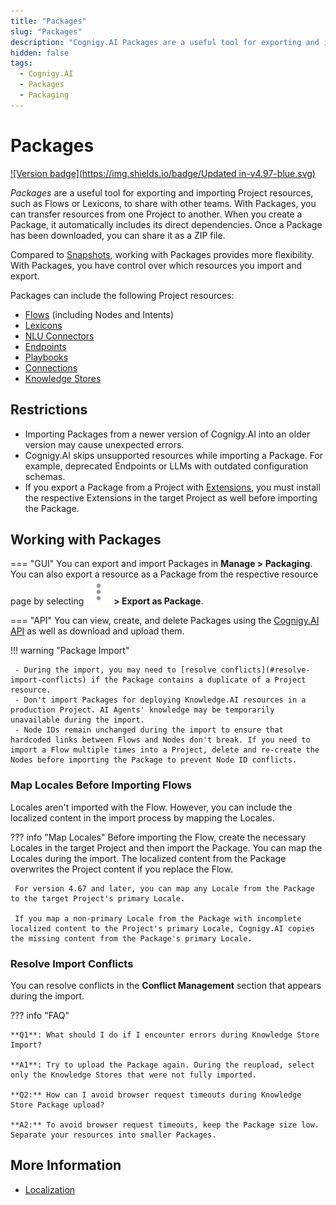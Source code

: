 ```yaml
---
title: "Packages" 
slug: "Packages"
description: "Cognigy.AI Packages are a useful tool for exporting and importing a Project's resources, such as Flows or Lexicons, to share with other teams. The Packages allow you to transfer resources from one Project to another. When you create a Package, it automatically includes its direct dependencies. Once downloaded, it can be shared as a ZIP file."
hidden: false 
tags:
  - Cognigy.AI
  - Packages
  - Packaging
---
```


# Packages

[![Version badge](https://img.shields.io/badge/Updated in-v4.97-blue.svg)](../../release-notes/4.97.md)

_Packages_ are a useful tool for exporting and importing Project resources, such as Flows or Lexicons, to share with other teams. With Packages, you can transfer resources from one Project to another. When you create a Package, it automatically includes its direct dependencies. Once a Package has been downloaded, you can share it as a ZIP file.

Compared to [Snapshots](../deploy/snapshots.md), working with Packages provides more flexibility. With Packages, you have control over which resources you import and export.

Packages can include the following Project resources:

- [Flows](../build/flows/overview.md) (including Nodes and Intents)
- [Lexicons](../empower/nlu/slots-and-lexicons/lexicons.md)
- [NLU Connectors](../empower/nlu/external/nlu-connectors.md)
- [Endpoints](../deploy/endpoints/overview.md)
- [Playbooks](../test/playbooks.md)
- [Connections](../build/connections.md)
- [Knowledge Stores](../empower/knowledge-ai/overview.md#knowledge-store)

## Restrictions

- Importing Packages from a newer version of Cognigy.AI into an older version may cause unexpected errors.
- Cognigy.AI skips unsupported resources while importing a Package. For example, deprecated Endpoints or LLMs with outdated configuration schemas.
- If you export a Package from a Project with [Extensions](extensions.md), you must install the respective Extensions in the target Project as well before importing the Package.

## Working with Packages

=== "GUI"
     You can export and import Packages in **Manage > Packaging**. You can also export a resource as a Package from the respective resource page by selecting ![vertical-ellipsis](../../_assets/icons/vertical-ellipsis.svg) **> Export as Package**.

=== "API"
     You can view, create, and delete Packages using the [Cognigy.AI API](https://api-trial.cognigy.ai/openapi#tag--Packages) as well as download and upload them.

!!! warning "Package Import"

     - During the import, you may need to [resolve conflicts](#resolve-import-conflicts) if the Package contains a duplicate of a Project resource.
     - Don't import Packages for deploying Knowledge.AI resources in a production Project. AI Agents' knowledge may be temporarily unavailable during the import.
     - Node IDs remain unchanged during the import to ensure that hardcoded links between Flows and Nodes don't break. If you need to import a Flow multiple times into a Project, delete and re-create the Nodes before importing the Package to prevent Node ID conflicts.

### Map Locales Before Importing Flows

Locales aren't imported with the Flow. However, you can include the localized content in the import process by mapping the Locales.

??? info "Map Locales"
     Before importing the Flow, create the necessary Locales in the target Project and then import the Package. You can map the Locales during the import. The localized content from the Package overwrites the Project content if you replace the Flow.

     For version 4.67 and later, you can map any Locale from the Package to the target Project's primary Locale.

     If you map a non-primary Locale from the Package with incomplete localized content to the Project's primary Locale, Cognigy.AI copies the missing content from the Package's primary Locale.

### Resolve Import Conflicts

You can resolve conflicts in the **Conflict Management** section that appears during the import.

??? info "FAQ"

    **Q1**: What should I do if I encounter errors during Knowledge Store Import?

    **A1**: Try to upload the Package again. During the reupload, select only the Knowledge Stores that were not fully imported.

    **Q2:** How can I avoid browser request timeouts during Knowledge Store Package upload?

    **A2:** To avoid browser request timeouts, keep the Package size low. Separate your resources into smaller Packages.

## More Information

- [Localization](translation-and-localization/localization.md)